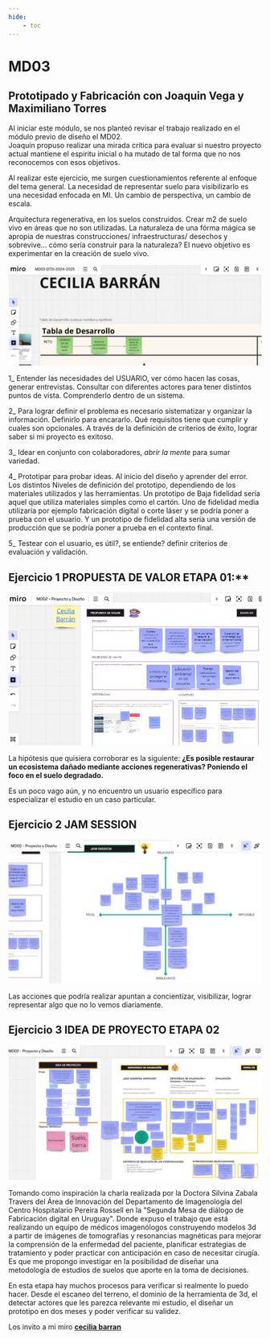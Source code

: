 ```yaml
---
hide:
    - toc
---
```


# **MD03**
## **Prototipado y Fabricación** con Joaquin Vega y Maximiliano Torres

Al iniciar este módulo, se nos planteó revisar el trabajo realizado en el módulo previo de diseño el MD02.   
Joaquín propuso realizar una mirada crítica para evaluar si nuestro proyecto actual mantiene el espiritu inicial o ha mutado de tal forma que no nos reconocemos con esos objetivos. 

Al realizar este ejercicio, me surgen cuestionamientos referente al enfoque del tema general. La necesidad de representar suelo para visibilizarlo es una necesidad enfocada en MI. 
Un cambio de perspectiva, un cambio de escala.

Arquitectura regenerativa, en los suelos construidos. Crear m2 de suelo vivo en áreas que no son utilizadas. 
La naturaleza de una fórma mágica se apropia de nuestras construcciones/ infraestructuras/ desechos y sobrevive... cómo sería construir para la naturaleza?
El nuevo objetivo es experimentar en la creación de suelo vivo.

![](../images/MD03/1.JPG)

1_ Entender las necesidades del USUARIO, ver cómo hacen las cosas, generar entrevistas. Consultar con diferentes actores para tener distintos puntos de vista. Comprenderlo dentro de un sistema.

2_ Para lograr definir el problema es necesario  sistematizar y organizar la información. Definirlo para encararlo. Qué requisitos tiene que cumplir y cuales son opcionales. A través de la definición de criterios de éxito, lograr saber si mi proyecto es exitoso.

3_ Idear en conjunto con colaboradores, *abrir la mente* para sumar variedad. 

4_ Prototipar para probar ideas. Al inicio del diseño y  aprender del error. Los distintos Niveles de definición del prototipo, dependiendo de los materiales utilizados y las herramientas. Un prototipo de Baja fidelidad sería aquel que utiliza materiales simples como el cartón. Uno de fidelidad media utilizaría por ejemplo fabricación digital o corte láser y se podría poner a prueba con el usuario. Y un prototipo de fidelidad alta sería una versión de producción que se podría poner  a prueba en el contexto final.

5_ Testear con el usuario, es útil?, se entiende? definir criterios de evaluación y validación.

## **Ejercicio 1 PROPUESTA DE VALOR** ETAPA 01:**

![](../images/MD02/E1.JPG)

La hipótesis que quisiera corroborar es la siguiente:
 **¿Es posible restaurar un ecosistema dañado mediante acciones regenerativas? Poniendo el foco en el suelo degradado.**

Es un poco vago aún, y no encuentro un usuario específico para especializar el estudio en un caso particular.

## **Ejercicio 2 JAM SESSION**

![](../images/MD02/E2.JPG)

Las acciones que podría realizar apuntan a concientizar, visibilizar, lograr representar algo que no lo vemos diariamente.  

## **Ejercicio 3 IDEA DE PROYECTO ETAPA 02**

![](../images/MD02/E3.JPG)

Tomando como inspiración la charla realizada por la Doctora Silvina Zabala Travers del Área de Innovación del Departamento de Imagenología del Centro Hospitalario Pereira Rossell en la "Segunda Mesa de diálogo de Fabricación digital en Uruguay". Donde expuso el trabajo que está realizando un equipo de médicos imagenólogos construyendo modelos 3d a partir de imágenes de tomografías y resonancias magnéticas para mejorar la comprensión de la enfermedad del paciente, planificar estrategias de tratamiento y poder practicar con anticipación en caso de necesitar cirugía.   Es que me propongo investigar en la posibilidad de diseñar una metodología de estudios de suelos que aporte en la toma de decisiones. 

En esta etapa hay muchos procesos para verificar si realmente lo puedo hacer. 
Desde el escaneo del terreno, el dominio de la herramienta de 3d, el detectar actores  que les parezca relevante mi estudio, el diseñar un prototipo en dos meses y poder verificar su validez.

Los invito a mi miro **[cecilia barran](https://miro.com/app/board/uXjVK9Q-_oY=/)**